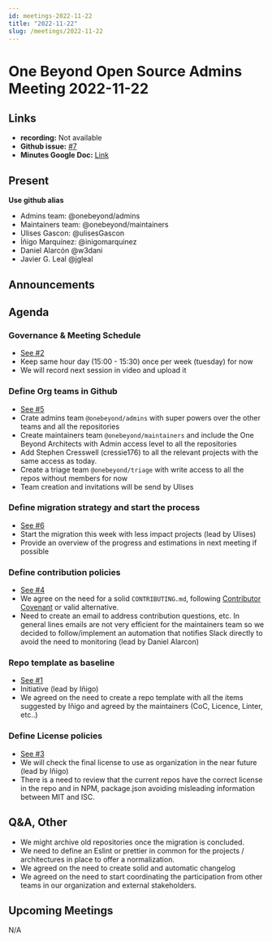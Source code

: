 ```yaml
---
id: meetings-2022-11-22  
title: "2022-11-22"
slug: /meetings/2022-11-22
---
```


# One Beyond Open Source Admins Meeting 2022-11-22  

## Links
* **recording:** Not available
* **Github issue:** [#7](https://github.com/onebeyond/admin/issues/7)
* **Minutes Google Doc:** [Link](https://docs.google.com/document/d/1G9WARn06QEKIUfqoRky_mSO-yuoswgU5HmYWKEBTReQ/edit)


## Present
__Use github alias__
* Admins team: @onebeyond/admins
* Maintainers team: @onebeyond/maintainers
* Ulises Gascon: @ulisesGascon
* Íñigo Marquínez: @inigomarquinez
* Daniel Alarcón @w3dani
* Javier G. Leal @jgleal

## Announcements

## Agenda

### Governance & Meeting Schedule
- [See #2](https://github.com/onebeyond/admin/issues/2)
- Keep same hour day (15:00 - 15:30) once per week (tuesday) for now
- We will record next session in video and upload it

### Define Org teams in Github
- [See #5](https://github.com/onebeyond/admin/issues/5)
- Crate admins team `@onebeyond/admins` with super powers over the other teams and all the repositories
- Create maintainers team `@onebeyond/maintainers` and include the One Beyond Architects with Admin access level to all the repositories
- Add Stephen Cresswell (cressie176) to all the relevant projects with the same access as today.
- Create a triage team `@onebeyond/triage` with write access to all the repos without members for now
- Team creation and invitations will be send by Ulises

### Define migration strategy and start the process
- [See #6](https://github.com/onebeyond/admin/issues/6)
- Start the migration this week with less impact projects (lead by Ulises)
- Provide an overview of the progress and estimations in next meeting if possible

### Define contribution policies
- [See #4](https://github.com/onebeyond/admin/issues/4)
- We agree on the need for a solid `CONTRIBUTING.md`, following [Contributor Covenant](https://www.contributor-covenant.org/version/2/1/code_of_conduct/) or valid alternative.
- Need to create an email to address contribution questions, etc. In general lines emails are not very efficient for the maintainers team so we decided to follow/implement an automation that notifies Slack directly to avoid the need to monitoring (lead by Daniel Alarcon)	

### Repo template as baseline
- [See #1](https://github.com/onebeyond/admin/issues/1)
- Initiative (lead by Iñigo)
- We agreed on the need to create a repo template with all the items suggested by Iñigo and agreed by the maintainers (CoC, Licence, Linter, etc..)

### Define License policies
- [See #3](https://github.com/onebeyond/admin/issues/3)
- We will check the final license to use as organization in the near future (lead by Iñigo)
- There is a need to review that the current repos have the correct license in the repo and in NPM, package.json avoiding misleading information between MIT and ISC.


## Q&A, Other

- We might archive old repositories once the migration is concluded.
- We need to define an Eslint or prettier in common for the projects / architectures in place to offer a normalization.
- We agreed on the need to create solid and automatic changelog
- We agreed on the need to start coordinating the participation from other teams in our organization and external stakeholders.

## Upcoming Meetings
N/A